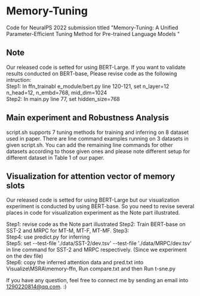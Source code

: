 # Memory-Tuning
Code for NeuralPS 2022 submission titled "Memory-Tuning: A Unified Parameter-Efficient Tuning Method for Pre-trained Language Models "


## Note  
Our released code is setted for using BERT-Large. If you want to validate results conducted on  BERT-base,  Please revise code as the following intruction:  
Step1: In ffn_trainabl e_module/bert.py  line 120-121,   set  n_layer=12 n_head=12,  n_embd=768, mid_dim=1024   
Step2: In main.py line 77, set hidden_size=768  


## Main experiment and Robustness Analysis  

script.sh supports 7 tuning methods  for training and  inferring on 8 dataset used in paper.
There are  line command examples running on 3  datasets  in given script.sh. You can add the remaining
line commands for other datasets according to those given ones and please note different setup for different dataset in Table 1 of our paper.
 

## Visualization for attention vector  of  memory slots  

Our released code is setted for using BERT-Large but our visualization experiment is conducted  by using BERT-base. So you need to revise several
places in code for visualization experiment as the Note part illustrated.  

Step1: revise code as  the Note part  illustrated
Step2: Train  BERT-base  on  SST-2 and MRPC  for  MT-M, MT-F, MT-MF.
Step3:   
Step4: use  predict.py  for inferring  
Step5:  set   --test-file './data/SST-2/dev.tsv'    --test-file './data/MRPC/dev.tsv'  in line command for SST-2 and MRPC respectively.  (Since we experiment on  the dev file)  
Step6: copy the inferred attention data and  pred.txt  into Visualize\MSRA\memory-ffn,  Run compare.txt and then Run t-sne.py  

 
If you have any question,  feel free to connect me by sending an email into 1290220814@qq.com.  :)



